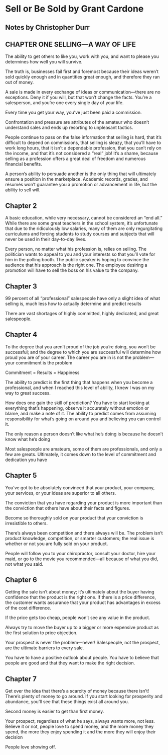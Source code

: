# Sell or Be Sold by Grant Cardone
## Notes by Christopher Durr

## CHAPTER ONE SELLING—A WAY OF LIFE

The ability to get others to like you, work with you, and want to please you determines how well you will survive.

The truth is, businesses fail first and foremost because their ideas weren’t sold quickly enough and in quantities great enough, and therefore they ran out of money.

A sale is made in every exchange of ideas or communication—there are no exceptions. Deny it if you will, but that won’t change the facts. You’re a salesperson, and you’re one every single day of your life.

Every time you get your way, you’ve just been paid a commission.

Confrontation and pressure are attributes of the amateur who doesn’t understand sales and ends up resorting to unpleasant tactics.

People continue to pass on the false information that selling is hard, that it’s difficult to depend on commissions, that selling is sleazy, that you’ll have to work long hours, that it isn’t a dependable profession, that you can’t rely on the income, and that it’s not considered a “real” job! It’s a shame, because selling as a profession offers a great deal of freedom and numerous financial benefits.

A person’s ability to persuade another is the only thing that will ultimately ensure a position in the marketplace. Academic records, grades, and résumés won’t guarantee you a promotion or advancement in life, but the ability to sell will.

## Chapter 2

A basic education, while very necessary, cannot be considered an “end all.” While there are some great teachers in the school system, it’s unfortunate that due to the ridiculously low salaries, many of them are only regurgitating curriculums and forcing students to study courses and subjects that will never be used in their day-to-day lives.

Every person, no matter what his profession is, relies on selling. The politician wants to appeal to you and your interests so that you’ll vote for him in the polling booth. The public speaker is hoping to convince the audience that his approach is the right one. The employee desiring a promotion will have to sell the boss on his value to the company. 

## Chapter 3

99 percent of all “professional” salespeople have only a slight idea of what selling is, much less how to actually determine and predict results

There are vast shortages of highly committed, highly dedicated, and great salespeople.

## Chapter 4

To the degree that you aren’t proud of the job you’re doing, you won’t be successful; and the degree to which you are successful will determine how proud you are of your career. The career you are in is not the problem—your commitment is the problem

Commitment = Results = Happiness

The ability to predict is the first thing that happens when you become a professional, and when I reached this level of ability, I knew I was on my way to great success.

How does one gain the skill of prediction? You have to start looking at everything that’s happening, observe it accurately without emotion or blame, and make a note of it. The ability to predict comes from assuming responsibility for what’s going on around you and believing you can control it.

The only reason a person doesn’t like what he’s doing is because he doesn’t know what he’s doing

Most salespeople are amateurs, some of them are professionals, and only a few are greats. Ultimately, it comes down to the level of commitment and dedication you have

## Chapter 5

You’ve got to be absolutely convinced that your product, your company, your services, or your ideas are superior to all others.

The conviction that you have regarding your product is more important than the conviction that others have about their facts and figures.

Become so thoroughly sold on your product that your conviction is irresistible to others. 

There’s always been competition and there always will be. The problem isn’t product knowledge, competition, or smarter customers; the real issue is whether or not you are fully sold on your product.

People will follow you to your chiropractor, consult your doctor, hire your maid, or go to the movie you recommended—all because of what you did, not what you said. 

## Chapter 6

Getting the sale isn’t about money; it’s ultimately about the buyer having confidence that the product is the right one.
If there is a price difference, the customer wants assurance that your product has advantages in excess of the cost difference.

If the price gets too cheap, people won’t see any value in the product. 

Always try to move the buyer up to a bigger or more expensive product as the first solution to price objection.

Your prospect is never the problem—never! Salespeople, not the prospect, are the ultimate barriers to every sale.

You have to have a positive outlook about people. You have to believe that people are good and that they want to make the right decision.

## Chapter 7

Get over the idea that there’s a scarcity of money because there isn’t! There’s plenty of money to go around. If you start looking for prosperity and abundance, you’ll see that these things exist all around you.

Second money is easier to get than first money.

Your prospect, regardless of what he says, always wants more, not less. Believe it or not, people love to spend money, and the more money they spend, the more they enjoy spending it and the more they will enjoy their decision

People love showing off.

